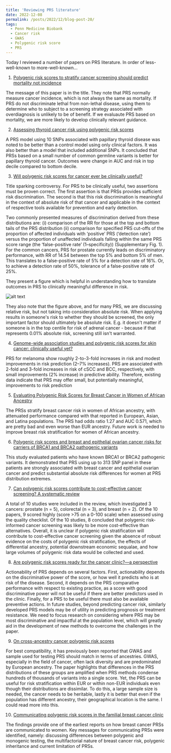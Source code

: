 ```yaml
---
title: 'Reviewing PRS literature'
date: 2022-12-08
permalink: /posts/2022/12/blog-post-20/
tags:
  - Penn Medicine Biobank
  - Cancer risk
  - GWAS
  - Polygenic risk score
  - PRS
---
```


Today I reviewed a number of papers on PRS literature. In order of less-well-known to more-well-known...

1. [Polygenic risk scores to stratify cancer screening should predict mortality not incidence
](https://www.ncbi.nlm.nih.gov/pmc/articles/PMC9151796/)

The message of this paper is in the title. They note that PRS normally measure cancer incidence, which is not always the same as mortality. If PRS do not discriminate lethal from non-lethal disease, using them to determine who to subject to a screening strategy associated with overdiagnosis is unlikely to be of benefit. If we evaluaute PRS based on mortality, we are more likely to develop clinically relevant guidance.

2. [Assessing thyroid cancer risk using polygenic risk scores](https://www.ncbi.nlm.nih.gov/pmc/articles/PMC7084156/)

A PRS model using 10 SNPs associated with papillary thyroid disease was noted to be better than a control model using only clinical factors. It was also better than a model that included additional SNPs. It concluded that PRSs based on a small number of common germline variants is better for papillary thyroid cancer. Outcomes were change in AUC and risk in top decile compared to bottom decile.

3. [Will polygenic risk scores for cancer ever be clinically useful?](https://www.ncbi.nlm.nih.gov/pmc/articles/PMC8139954/)

Title sparking controversy. For PRS to be clinically useful, two assertions must be proven correct. The first assertion is that PRSs provides sufficient risk discrimination. The second is that this risk discrimination is meaningful in the context of absolute risk of that cancer and applicable in the context of respective tools available for prevention and early detection.

Two commonly presented measures of discrimination derived from these distributions are: (i) comparison of the RR for those at the top and bottom tails of the PRS distribution (ii) comparison for specified PRS cut-offs of the proportion of affected individuals with ‘positive’ PRS (‘detection rate’) versus the proportion of unaffected individuals falling within the same PRS score range (the ‘false-positive rate’ (1–specificity)) (Supplementary Fig. 1). For the common cancers, PRS for prostate currently leads on discriminatory performance, with RR of 14.54 between the top 5% and bottom 5% of men. This translates to a false-positive rate of 5% for a detection rate of 16%. Or, to achieve a detection rate of 50%, tolerance of a false-positive rate of 25%.

They present a figure which is helpful in understanding how to translate outcomes in PRS to clinically meaningful difference in risk. 

![alt text](https://oliver-clark.github.io/images/41698_2021_176_Fig1_HTML.jpg)

They also note that the figure above, and for many PRS, we are discussing relative risk, but not taking into consideration absolute risk. When applying results in someone's risk to whether they should be screened, the only important factor should ultimately be absolute risk. E.g. it doesn't matter if someone is in the top centile for risk of adrenal cancer - because if that represents 0.01% absolute risk, screening still isn't warranted.

4. [Genome-wide association studies and polygenic risk scores for skin cancer: clinically useful yet?](https://www.ncbi.nlm.nih.gov/pmc/articles/PMC6761051/)

PRS for melanoma show roughly 2-to-3-fold increases in risk and modest improvements in risk prediction (2–7% increases). PRS are associated with 2-fold and 3-fold increases in risk of cSCC and BCC, respectively, with small improvements (2% increase) in predictive ability. Therefore, existing data indicate that PRS may offer small, but potentially meaningful, improvements to risk prediction

5. [Evaluating Polygenic Risk Scores for Breast Cancer in Women of African Ancestry](https://www.ncbi.nlm.nih.gov/pmc/articles/PMC8418423/)

The PRSs stratify breast cancer risk in women of African ancestry, with attenuated performance compared with that reported in European, Asian, and Latina populations. The PRS had odds ratio 1.27 and AUC 0.571, which are pretty bad and even worse than EUR ancestry. Future work is needed to improve breast risk stratification for women of African ancestry.

6. [Polygenic risk scores and breast and epithelial ovarian cancer risks for carriers of BRCA1 and BRCA2 pathogenic variants](https://www.ncbi.nlm.nih.gov/pmc/articles/PMC7521995/)

This study evaluated patients who have known BRCA1 or BRCA2 pathogenic variants. It demonstrated that PRS using up to 313 SNP panel in these patients are strongly associated with breast cancer and epithelial ovarian cancer and predict substantial absolute risk differences for women at PRS distribution extremes.

7. [Can polygenic risk scores contribute to cost-effective cancer screening? A systematic review](https://pubmed.ncbi.nlm.nih.gov/35575786/)

A total of 10 studies were included in the review, which investigated 3 cancers: prostate (n = 5), colorectal (n = 3), and breast (n = 2). Of the 10 papers, 9 scored highly (score >75 on a 0-100 scale) when assessed using the quality checklist. Of the 10 studies, 8 concluded that polygenic risk-informed cancer screening was likely to be more cost-effective than alternatives. Overall, it is unclear if polygenic risk stratification will contribute to cost-effective cancer screening given the absence of robust evidence on the costs of polygenic risk stratification, the effects of differential ancestry, potential downstream economic sequalae, and how large volumes of polygenic risk data would be collected and used.

8. [Are polygenic risk scores ready for the cancer clinic?—a perspective](https://www.ncbi.nlm.nih.gov/pmc/articles/PMC9186162/)

Actionability of PRS depends on several factors. First, actionability depends on the discriminative power of the score, or how well it predicts who is at risk of the disease. Second, it depends on the PRS comparative performance with respect to existing practice, as a score with good discriminative power will not be useful if there are better predictors used in the clinic. Finally, for a PRS to be useful there must also be available preventive actions. In future studies, beyond predicting cancer risk, similarly developed PRS models may be of utility in predicting prognosis or treatment resistance. We need to focus research on considering where PRS may be most discriminative and impactful at the population level, which will greatly aid in the development of new methods to overcome the challenges in the paper.

9. [On cross-ancestry cancer polygenic risk scores](https://www.ncbi.nlm.nih.gov/pmc/articles/PMC8445431/)

For best compatibility, it has previously been reported that GWAS and sample used for testing PRS should match in terms of ancestries. GWAS, especially in the field of cancer, often lack diversity and are predominated by European ancestry. The paper highlights that differences in the PRS distributions of these groups are amplified when PRS methods condense hundreds of thousands of variants into a single score. Yet, the PRS can be useful for risk stratification within EUR or within non-EUR individuals even though their distributions are dissimilar. To do this, a large sample size is needed, the cancer needs to be heritable, lastly it is better that even if the population has different ancestry, their geographical location is the same. I could read more into this.

10. [Communicating polygenic risk scores in the familial breast cancer clinic](https://pubmed.ncbi.nlm.nih.gov/33706980/)

The findings provide one of the earliest reports on how breast cancer PRSs are communicated to women. Key messages for communicating PRSs were identified, namely: discussing differences between polygenic and monogenic testing, the multifactorial nature of breast cancer risk, polygenic inheritance and current limitation of PRSs.
